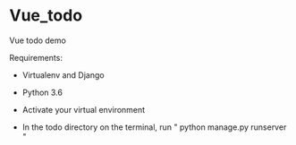 # Vue_todo
Vue todo demo 

Requirements:
- Virtualenv and Django
- Python 3.6

- Activate your virtual environment
- In the todo directory on the terminal, run " python manage.py runserver "
